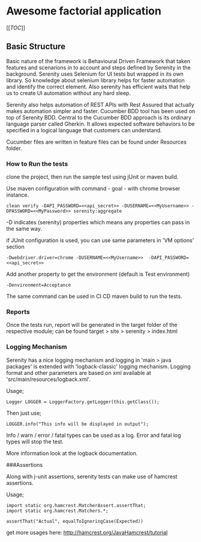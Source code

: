 # Awesome factorial application

[[_TOC_]]


## Basic Structure

Basic nature of the framework is Behavioural Driven Framework that taken features and scenarions in to account and steps defined by Serenity in the background.
Serenity uses Selenium for UI tests but wrapped in its own library. So knowledge about selenium library helps for faster automation and identify the correct element.
Also serenity has efficient waits that help us to create UI automation without any hard sleep.

Serenity also helps automation of REST APIs with Rest Assured that actually makes automation simpler and faster.
Cucumber BDD tool has been used on top of Serenity BDD. Central to the Cucumber BDD approach is its ordinary language parser called Gherkin. It allows expected software behaviors to be specified in a logical language that customers can understand.

Cucumber files are written in feature files can be found under Resources folder.
### How to Run the tests

clone the project, then run the sample test using jUnit or maven build.

Use maven configuration with command - goal - with chrome browser instance.

`clean verify -DAPI_PASSWORD=<<api_secret>> -DUSERNAME=<<MyUsername>> -DPASSWORD=<<MyPassword>> serenity:aggregate`

-D indicates (serenity) properties which means any properties can pass in the same way.

if JUnit configuration is used, you can use same parameters in 'VM options' section

`-Dwebdriver.driver=chrome -DUSERNAME=<<MyUsername>>  -DAPI_PASSWORD=<<api_secret>>`

Add another property to get the environment (default is Test environment)

`-Denvironment=Acceptance`

The same command can be used in CI CD maven build to run the tests.

### Reports

Once the tests run, report will be generated in the target folder of the respective module;
can be found target > site > serenity > index.html

### Logging Mechanism

Serenity has a nice logging mechanism and logging in 'main > java packages' is extended with 'logback-classic' logging mechanism.
Logging format and other parameters are based on xml available at 'src/main/resources/logback.xml'.

Usage;

    Logger LOGGER = LoggerFactory.getLogger(this.getClass());

Then just use;

`LOGGER.info("This info will be displayed in output");`

Info / warn / error / fatal types can be used as a log. Error and fatal log types will stop the test.

More information look at the logback documentation.

###Assertions

Along with j-unit assertions, serenity tests can make use of hamcrest assertions.

Usage;

    import static org.hamcrest.MatcherAssert.assertThat; 
    import static org.hamcrest.Matchers.*;
    
    assertThat("Actual", equalToIgnoringCase(Expected))

get more usages here: http://hamcrest.org/JavaHamcrest/tutorial
